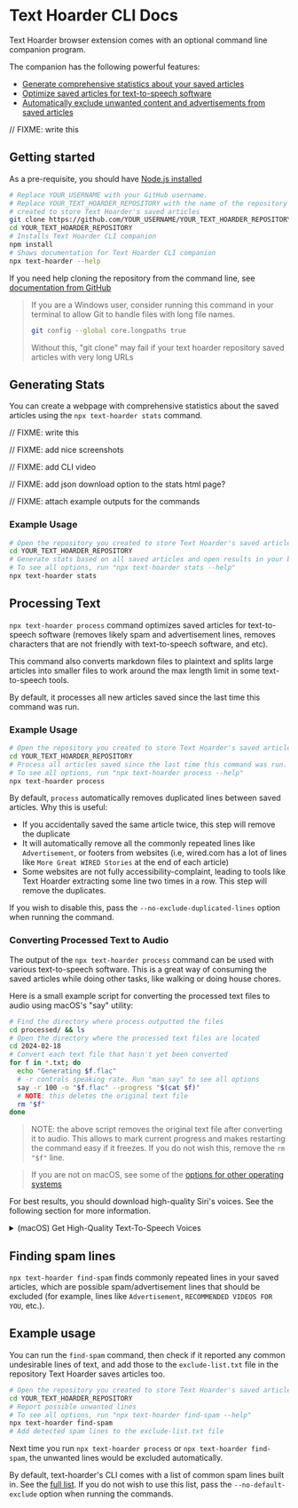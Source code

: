 # Text Hoarder CLI Docs

Text Hoarder browser extension comes with an optional command line companion
program.

The companion has the following powerful features:

- [Generate comprehensive statistics about your saved articles](#generating-stats)
- [Optimize saved articles for text-to-speech software](#processing-text)
- [Automatically exclude unwanted content and advertisements from saved articles](#finding-spam-lines)

// FIXME: write this

## Getting started

As a pre-requisite, you should have
[Node.js installed](https://nodejs.org/en/download)

```sh
# Replace YOUR_USERNAME with your GitHub username.
# Replace YOUR_TEXT_HOARDER_REPOSITORY with the name of the repository you
# created to store Text Hoarder's saved articles
git clone https://github.com/YOUR_USERNAME/YOUR_TEXT_HOARDER_REPOSITORY
cd YOUR_TEXT_HOARDER_REPOSITORY
# Installs Text Hoarder CLI companion
npm install
# Shows documentation for Text Hoarder CLI companion
npx text-hoarder --help
```

If you need help cloning the repository from the command line, see
[documentation from GitHub](https://docs.github.com/en/repositories/creating-and-managing-repositories/cloning-a-repository)

> If you are a Windows user, consider running this command in your terminal to
> allow Git to handle files with long file names.
>
> ```sh
> git config --global core.longpaths true
> ```
>
> Without this, "git clone" may fail if your text hoarder repository saved
> articles with very long URLs

## Generating Stats

You can create a webpage with comprehensive statistics about the saved articles
using the `npx text-hoarder stats` command.

// FIXME: write this

// FIXME: add nice screenshots

// FIXME: add CLI video

// FIXME: add json download option to the stats html page?

// FIXME: attach example outputs for the commands

### Example Usage

```sh
# Open the repository you created to store Text Hoarder's saved articles
cd YOUR_TEXT_HOARDER_REPOSITORY
# Generate stats based on all saved articles and open results in your browser.
# To see all options, run "npx text-hoarder stats --help"
npx text-hoarder stats
```

## Processing Text

`npx text-hoarder process` command optimizes saved articles for text-to-speech
software (removes likely spam and advertisement lines, removes characters that
are not friendly with text-to-speech software, and etc).

This command also converts markdown files to plaintext and splits large articles
into smaller files to work around the max length limit in some text-to-speech
tools.

By default, it processes all new articles saved since the last time this command
was run.

### Example Usage

```sh
# Open the repository you created to store Text Hoarder's saved articles
cd YOUR_TEXT_HOARDER_REPOSITORY
# Process all articles saved since the last time this command was run.
# To see all options, run "npx text-hoarder process --help"
npx text-hoarder process
```

By default, `process` automatically removes duplicated lines between saved
articles. Why this is useful:

- If you accidentally saved the same article twice, this step will remove the
  duplicate
- It will automatically remove all the commonly repeated lines like
  `Advertisement`, or footers from websites (i.e, wired.com has a lot of lines
  like `More Great WIRED Stories` at the end of each article)
- Some websites are not fully accessibility-complaint, leading to tools like
  Text Hoarder extracting some line two times in a row. This step will remove
  the duplicates.

If you wish to disable this, pass the `--no-exclude-duplicated-lines` option
when running the command.

### Converting Processed Text to Audio

The output of the `npx text-hoarder process` command can be used with various
text-to-speech software. This is a great way of consuming the saved articles
while doing other tasks, like walking or doing house chores.

Here is a small example script for converting the processed text files to audio
using macOS's "say" utility:

```sh
# Find the directory where process outputted the files
cd processed/ && ls
# Open the directory where the processed text files are located
cd 2024-02-18
# Convert each text file that hasn't yet been converted
for f in *.txt; do
  echo "Generating $f.flac"
  # -r controls speaking rate. Run "man say" to see all options
  say -r 100 -o "$f.flac" --progress "$(cat $f)"
  # NOTE: this deletes the original text file
  rm "$f"
done
```

> NOTE: the above script removes the original text file after converting it to
> audio. This allows to mark current progress and makes restarting the command
> easy if it freezes. If you do not wish this, remove the `rm "$f"` line.

> If you are not on macOS, see some of the
> [options for other operating systems](https://stackoverflow.com/a/39647762/8584605)

For best results, you should download high-quality Siri's voices. See the
following section for more information.

<details>
<summary>(macOS) Get High-Quality Text-To-Speech Voices</summary>

On macOS, high-quality Siri's voices are available for text-to-speech using the
`say` CLI command, as well as using the
["Spoken Content"](https://support.apple.com/guide/mac-help/have-your-mac-speak-text-thats-on-the-screen-mh27448/mac)
accessibility feature.

To download these, follow
[Apple's tutorial on adding a new voice](https://support.apple.com/guide/mac-help/change-the-voice-your-mac-uses-to-speak-text-mchlp2290/mac#:~:text=and%20speaking%20rate.-,Add%20a%20new%20voice,-You%20can%20add).
In the list of voices, search for a section titled "English (US) - Siri" (or
other language, as long as the name ends with "Siri") - these are the highest
quality voices available.

After downloading, make sure to
[select it as the default voice](https://support.apple.com/guide/mac-help/change-the-voice-your-mac-uses-to-speak-text-mchlp2290/mac#:~:text=in%20alert%20messages.-,Choose%20a%20voice,-On%20your%20Mac).

Now, when you use the `say` CLI command, the high-quality voice will be used.

</details>

## Finding spam lines

`npx text-hoarder find-spam` finds commonly repeated lines in your saved
articles, which are possible spam/advertisement lines that should be excluded
(for example, lines like `Advertisement`, `RECOMMENDED VIDEOS FOR YOU`, etc.).

## Example usage

You can run the `find-spam` command, then check if it reported any common
undesirable lines of text, and add those to the `exclude-list.txt` file in the
repository Text Hoarder saves articles too.

```sh
# Open the repository you created to store Text Hoarder's saved articles
cd YOUR_TEXT_HOARDER_REPOSITORY
# Report possible unwanted lines
# To see all options, run "npx text-hoarder find-spam --help"
npx text-hoarder find-spam
# Add detected spam lines to the exclude-list.txt file
```

Next time you run `npx text-hoarder process` or `npx text-hoarder find-spam`,
the unwanted lines would be excluded automatically.

By default, text-hoarder's CLI comes with a list of common spam lines built in.
See the [full list](../packages/cli/src/components/Spam/exclude-list.txt). If
you do not wish to use this list, pass the `--no-default-exclude` option when
running the commands.

